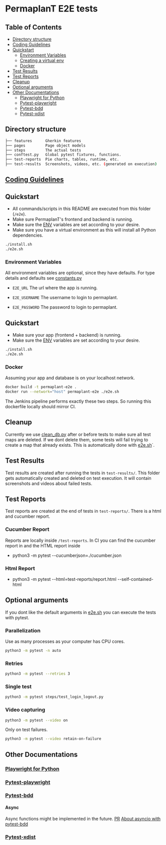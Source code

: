 # PermaplanT E2E tests

## Table of Contents

- [Directory structure](#directory-structure)
- [Coding Guidelines](#coding-guidelines)
- [Quickstart](#quickstart)
  - [Environment Variables](#environment-variables)
  - [Creating a virtual env](#creating-a-virtual-env)
  - [Docker](#docker)
- [Test Results](#test-results)
- [Test Reports](#test-reports)
- [Cleanup](#cleanup)
- [Optional arguments](#optional-arguments)
- [Other Documentations](#other-documentations)
  - [Playwright for Python](#playwright-for-python)
  - [Pytest-playwright](#pytest-playwright)
  - [Pytest-bdd](#pytest-bdd)
  - [Pytest-xdist](#pytest-xdist)

## Directory structure

```sh
├── features      Gherkin features
├── pages         Page object models
├── steps         The actual tests
├── conftest.py   Global pytest fixtures, functions.
├── test-reports  Pie charts, tables, runtime, etc.
├── test-results  Screenshots, videos, etc. (generated on execution)
```

## [Coding Guidelines](../doc/guidelines/e2e.md)

## Quickstart

- All commands/scripts in this README are executed from this folder (`/e2e`).
- Make sure PermaplanT's frontend and backend is running.
- Make sure the [ENV](#environment-variables) variables are set according to your desire.
- Make sure you have a virtual environment as this will install all Python dependencies.

```sh
./install.sh
./e2e.sh
```

### Environment Variables

All environment variables are optional, since they have defaults.
For type details and defaults see [constants.py](pages/constants.py)

- `E2E_URL`
  The url where the app is running.

- `E2E_USERNAME`
  The username to login to permaplant.

- `E2E_PASSWORD`
  The password to login to permaplant.

## Quickstart

- Make sure your app (frontend + backend) is running.
- Make sure the [ENV](#environment-variables) variables are set according to your desire.

```sh
./install.sh
./e2e.sh
```

### Docker

Assuming your app and database is on your localhost network.

```sh
docker build -t permaplant-e2e .
docker run --network="host" permaplant-e2e ./e2e.sh
```

The Jenkins pipeline performs exactly these two steps.
So running this dockerfile locally should mirror CI.

## Cleanup

Currently we use [clean_db.py](clean_db.py) after or before tests to make sure all test maps are deleted.
If we dont delete them, some tests will fail trying to create a map that already exists.
This is automatically done with [e2e.sh](e2e.sh)`.

## Test Results

Test results are created after running the tests in `test-results/`.
This folder gets automatically created and deleted on test execution.
It will contain screenshots and videos about failed tests.

## Test Reports

Test reports are created at the end of tests in `test-reports/`.
There is a html and cucumber report.

### Cucumber Report

Reports are locally inside `/test-reports`.
In CI you can find the cucumber report in
and the HTML report inside

- python3 -m pytest --cucumberjson=./cucumber.json

### Html Report

- python3 -m pytest --html=test-reports/report.html --self-contained-html

## Optional arguments

If you dont like the default arguments in [e2e.sh](e2e.sh) you can execute the tests with pytest.

### Parallelization

Use as many processes as your computer has CPU cores.

```sh
python3 -m pytest -n auto
```

### Retries

```sh
python3 -m pytest --retries 3
```

### Single test

```sh
python3 -m pytest steps/test_login_logout.py
```

### Video capturing

```sh
python3 -m pytest --video on
```

Only on test failures.

```sh
python3 -m pytest --video retain-on-failure
```

## Other Documentations

### [Playwright for Python](https://playwright.dev/python/docs/intro)

### [Pytest-playwright](https://playwright.dev/python/docs/test-runners)

### [Pytest-bdd](https://pypi.org/project/pytest-bdd/)

#### Async

Async functions might be implemented in the future.
[PR](https://github.com/pytest-dev/pytest-bdd/pull/629)
[About asyncio with pytest-bdd](https://github.com/pytest-dev/pytest-bdd/issues/223)

### [Pytest-xdist](https://pytest-xdist.readthedocs.io/en/latest/index.html)
